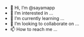 - 👋 Hi, I’m @sayamapp
- 👀 I’m interested in ...
- 🌱 I’m currently learning ...
- 💞️ I’m looking to collaborate on ...
- 📫 How to reach me ...

<!---
sayamapp/sayamapp is a ✨ special ✨ repository because its `README.md` (this file) appears on your GitHub profile.
You can click the Preview link to take a look at your changes.
--->
